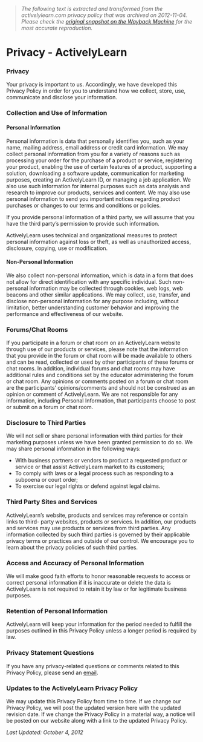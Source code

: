 > *The following text is extracted and transformed from the activelylearn.com privacy policy that was archived on 2012-11-04. Please check the [original snapshot on the Wayback Machine](https://web.archive.org/web/20121104005318id_/http%3A//www.activelylearn.com/privacy) for the most accurate reproduction.*

# Privacy - ActivelyLearn

### Privacy

Your privacy is important to us. Accordingly, we have developed this Privacy Policy in order for you to understand how we collect, store, use, communicate and disclose your information. 

### Collection and Use of Information

#### Personal Information

Personal information is data that personally identifies you, such as your name, mailing address, email address or credit card information. We may collect personal information from you for a variety of reasons such as processing your order for the purchase of a product or service, registering your product, enabling the use of certain features of a product, supporting a solution, downloading a software update, communication for marketing purposes, creating an ActivelyLearn ID, or managing a job application. We also use such information for internal purposes such as data analysis and research to improve our products, services and content. We may also use personal information to send you important notices regarding product purchases or changes to our terms and conditions or policies. 

If you provide personal information of a third party, we will assume that you have the third party’s permission to provide such information. 

ActivelyLearn uses technical and organizational measures to protect personal information against loss or theft, as well as unauthorized access, disclosure, copying, use or modification. 

#### Non-Personal Information

We also collect non-personal information, which is data in a form that does not allow for direct identification with any specific individual. Such non-personal information may be collected through cookies, web logs, web beacons and other similar applications. We may collect, use, transfer, and disclose non-personal information for any purpose including, without limitation, better understanding customer behavior and improving the performance and effectiveness of our website. 

### Forums/Chat Rooms

If you participate in a forum or chat room on an ActivelyLearn website through use of our products or services, please note that the information that you provide in the forum or chat room will be made available to others and can be read, collected or used by other participants of these forums or chat rooms. In addition, individual forums and chat rooms may have additional rules and conditions set by the educator administering the forum or chat room. Any opinions or comments posted on a forum or chat room are the participants’ opinions/comments and should not be construed as an opinion or comment of ActivelyLearn. We are not responsible for any information, including Personal Information, that participants choose to post or submit on a forum or chat room. 

### Disclosure to Third Parties

We will not sell or share personal information with third parties for their marketing purposes unless we have been granted permission to do so. We may share personal information in the following ways: 

  * With business partners or vendors to product a requested product or service or that assist ActivelyLearn market to its customers;
  * To comply with laws or a legal process such as responding to a subpoena or court order;
  * To exercise our legal rights or defend against legal claims.



### Third Party Sites and Services

ActivelyLearn’s website, products and services may reference or contain links to third- party websites, products or services. In addition, our products and services may use products or services from third parties. Any information collected by such third parties is governed by their applicable privacy terms or practices and outside of our control. We encourage you to learn about the privacy policies of such third parties. 

### Access and Accuracy of Personal Information

We will make good faith efforts to honor reasonable requests to access or correct personal information if it is inaccurate or delete the data is ActivelyLearn is not required to retain it by law or for legitimate business purposes. 

### Retention of Personal Information

ActivelyLearn will keep your information for the period needed to fulfill the purposes outlined in this Privacy Policy unless a longer period is required by law. 

### Privacy Statement Questions

If you have any privacy-related questions or comments related to this Privacy Policy, please send an [email](mailto:info@activelylearn.com). 

### Updates to the ActivelyLearn Privacy Policy

We may update this Privacy Policy from time to time. If we change our Privacy Policy, we will post the updated version here with the updated revision date. If we change the Privacy Policy in a material way, a notice will be posted on our website along with a link to the updated Privacy Policy. 

_Last Updated: October 4, 2012_
